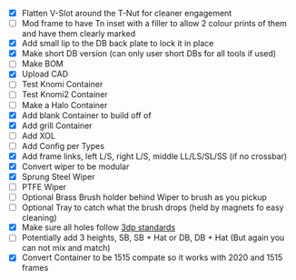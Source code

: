 - [x] Flatten V-Slot around the T-Nut for cleaner engagement
- [ ] Mod frame to have Tn inset with a filler to allow 2 colour prints of them and have them clearly marked
- [x] Add small lip to the DB back plate to lock it in place
- [x] Make short DB version (can only user short DBs for all tools if used)
- [ ] Make BOM
- [x] Upload CAD
- [ ] Test Knomi Container
- [ ] Test Knomi2 Container
- [ ] Make a Halo Container
- [x] Add blank Container to build off of
- [x] Add grill Container
- [ ] Add XOL
- [ ] Add Config per Types
- [x] Add frame links, left L/S, right L/S, middle LL/LS/SL/SS (if no crossbar)
- [x] Convert wiper to be modular
- [x] Sprung Steel Wiper
- [ ] PTFE Wiper
- [ ] Optional Brass Brush holder behind Wiper to brush as you pickup
- [ ] Optional Tray to catch what the brush drops (held by magnets fo easy cleaning)
- [x] Make sure all holes follow [3dp standards](https://github.com/gregsaun/maker_cheatsheet/blob/master/3d_printing/techniques.md)
- [ ] Potentially add 3 heights, SB, SB + Hat or DB, DB + Hat (But again you can not mix and match)
- [x] Convert Container to be 1515 compate so it works with 2020 and 1515 frames
